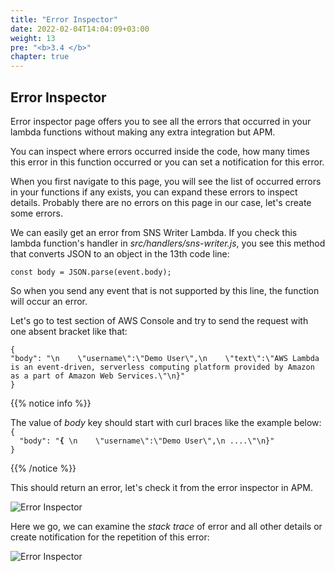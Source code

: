 ```yaml
---
title: "Error Inspector"
date: 2022-02-04T14:04:09+03:00
weight: 13
pre: "<b>3.4 </b>"
chapter: true
---
```




## Error Inspector

Error inspector page offers you to see all the errors that occurred in your lambda functions without making any extra integration but APM.

You can inspect where errors occurred inside the code, how many times this error in this function occurred or you can set a notification for this error.




When you first navigate to this page, you will see the list of occurred errors in your functions if any exists, you can expand these errors to inspect details. Probably there are no errors on this page in our case, let's create some errors.

We can easily get an error from SNS Writer Lambda. If you check this lambda function's handler in *src/handlers/sns-writer.js*, you see this method that converts JSON to an object in the 13th code line:

    const body = JSON.parse(event.body);

So when you send any event that is not supported by this line, the function will occur an error.

Let's go to test section of AWS Console and try to send the request with one absent bracket like that:

    {
    "body": "\n    \"username\":\"Demo User\",\n    \"text\":\"AWS Lambda is an event-driven, serverless computing platform provided by Amazon as a part of Amazon Web Services.\"\n}"
    }

{{% notice info %}}
<p style='text-align: left;'>
The value of <em>body</em> key should start with curl braces like the example below:
<code>
{
  "body": "<b>{</b> \n    \"username\":\"Demo User\",\n ....\"\n}"
}</code>
</p>
{{% /notice %}}


This should return an error, let's check it from the error inspector in APM.

![Error Inspector](/images/_monitoring/error_inspector.png)



Here we go, we can examine the *stack trace* of error and all other details or create notification for the repetition of this error:

![Error Inspector](/images/_monitoring/create_notification.gif)


